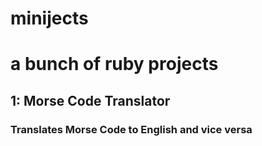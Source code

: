# minijects
# a bunch of ruby projects

## 1: Morse Code Translator
### Translates Morse Code to English and vice versa